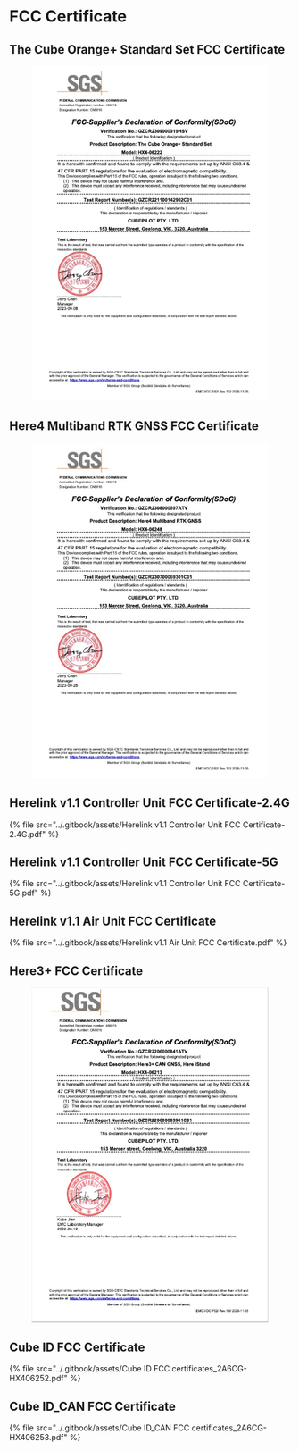 # FCC Certificate

## The Cube Orange+ Standard Set FCC Certificate



<figure><img src="../.gitbook/assets/The Cube Orange+ Standard Set FCC Certificate.jpg" alt=""><figcaption></figcaption></figure>

## Here4 Multiband RTK GNSS FCC Certificate

<figure><img src="../.gitbook/assets/Here4 Multiband RTK GNSS FCC certificate.jpg" alt=""><figcaption></figcaption></figure>

## Herelink v1.1 Controller Unit FCC Certificate-2.4G

{% file src="../.gitbook/assets/Herelink v1.1 Controller Unit FCC Certificate-2.4G.pdf" %}

## Herelink v1.1 Controller Unit FCC Certificate-5G

{% file src="../.gitbook/assets/Herelink v1.1 Controller Unit FCC Certificate-5G.pdf" %}

## Herelink v1.1 Air Unit FCC Certificate

{% file src="../.gitbook/assets/Herelink v1.1 Air Unit FCC Certificate.pdf" %}

## Here3+ FCC Certificate

<figure><img src="../.gitbook/assets/Here3+ FCC Certificate.jpg" alt=""><figcaption></figcaption></figure>

## Cube ID FCC Certificate

{% file src="../.gitbook/assets/Cube ID FCC certificates_2A6CG-HX406252.pdf" %}

## Cube ID\_CAN FCC Certificate

{% file src="../.gitbook/assets/Cube ID_CAN FCC certificates_2A6CG-HX406253.pdf" %}
